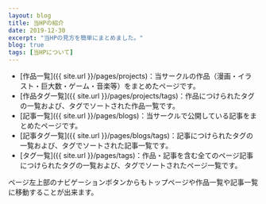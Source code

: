 ```yaml
---
layout: blog
title: 当HPの紹介
date: 2019-12-30
excerpt: "当HPの見方を簡単にまとめました。"
blog: true
tags: [当HPについて]
---
```


- [作品一覧]({{ site.url }}/pages/projects)：当サークルの作品（漫画・イラスト・巨大数・ゲーム・音楽等）をまとめたページです。
 - [作品タグ一覧]({{ site.url }}/pages/projects/tags)：作品につけられたタグの一覧および、タグでソートされた作品一覧です。
- [記事一覧]({{ site.url }}/pages/blogs)：当サークルで公開している記事をまとめたページです。
 - [記事タグ一覧]({{ site.url }}/pages/blogs/tags)：記事につけられたタグの一覧および、タグでソートされた記事一覧です。
- [タグ一覧]({{ site.url }}/pages/tags)：作品・記事を含む全てのページ記事につけられたタグの一覧および、タグでソートされたページ一覧です。

ページ左上部のナビゲーションボタンからもトップページや作品一覧や記事一覧に移動することが出来ます。
